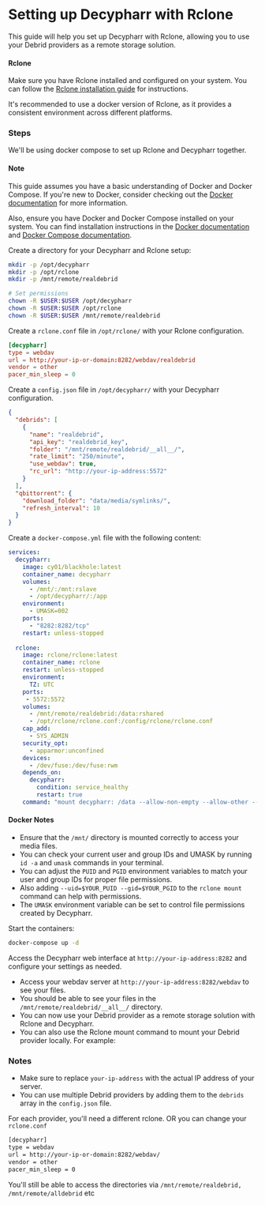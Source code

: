 # Setting up Decypharr with Rclone

This guide will help you set up Decypharr with Rclone, allowing you to use your Debrid providers as a remote storage solution.

#### Rclone
Make sure you have Rclone installed and configured on your system. You can follow the [Rclone installation guide](https://rclone.org/install/) for instructions.

It's recommended to use a docker version of Rclone, as it provides a consistent environment across different platforms. 


### Steps

We'll be using docker compose to set up Rclone and Decypharr together.

#### Note
This guide assumes you have a basic understanding of Docker and Docker Compose. If you're new to Docker, consider checking out the [Docker documentation](https://docs.docker.com/get-started/) for more information.

Also, ensure you have Docker and Docker Compose installed on your system. You can find installation instructions in the [Docker documentation](https://docs.docker.com/get-docker/) and [Docker Compose documentation](https://docs.docker.com/compose/install/).


Create a directory for your Decypharr and Rclone setup:
```bash
mkdir -p /opt/decypharr
mkdir -p /opt/rclone
mkdir -p /mnt/remote/realdebrid

# Set permissions
chown -R $USER:$USER /opt/decypharr
chown -R $USER:$USER /opt/rclone
chown -R $USER:$USER /mnt/remote/realdebrid
```

Create a `rclone.conf` file in `/opt/rclone/` with your Rclone configuration. 

```conf
[decypharr]
type = webdav
url = http://your-ip-or-domain:8282/webdav/realdebrid
vendor = other
pacer_min_sleep = 0
```

Create a `config.json` file in `/opt/decypharr/` with your Decypharr configuration. 

```json
{
  "debrids": [
    {
      "name": "realdebrid",
      "api_key": "realdebrid_key",
      "folder": "/mnt/remote/realdebrid/__all__/",
      "rate_limit": "250/minute",
      "use_webdav": true,
      "rc_url": "http://your-ip-address:5572"
    }
  ],
  "qbittorrent": {
    "download_folder": "data/media/symlinks/",
    "refresh_interval": 10
  }
}

```

Create a `docker-compose.yml` file with the following content:

```yaml
services:
  decypharr:
    image: cy01/blackhole:latest
    container_name: decypharr
    volumes:
      - /mnt/:/mnt:rslave
      - /opt/decypharr/:/app
    environment:
      - UMASK=002
    ports:
      - "8282:8282/tcp"
    restart: unless-stopped
  
  rclone:
    image: rclone/rclone:latest
    container_name: rclone
    restart: unless-stopped
    environment:
      TZ: UTC
    ports:
     - 5572:5572
    volumes:
      - /mnt/remote/realdebrid:/data:rshared
      - /opt/rclone/rclone.conf:/config/rclone/rclone.conf
    cap_add:
      - SYS_ADMIN
    security_opt:
      - apparmor:unconfined
    devices:
      - /dev/fuse:/dev/fuse:rwm
    depends_on:
      decypharr:
        condition: service_healthy
        restart: true
    command: "mount decypharr: /data --allow-non-empty --allow-other --dir-cache-time 10s --rc --rc-addr :5572 --rc-no-auth"
```

#### Docker Notes

- Ensure that the `/mnt/` directory is mounted correctly to access your media files.
- You can check your current user and group IDs and UMASK by running `id -a` and `umask` commands in your terminal.
- You can adjust the `PUID` and `PGID` environment variables to match your user and group IDs for proper file permissions.
- Also adding `--uid=$YOUR_PUID --gid=$YOUR_PGID` to the `rclone mount` command can help with permissions.
- The `UMASK` environment variable can be set to control file permissions created by Decypharr.

Start the containers:
```bash
docker-compose up -d
```

Access the Decypharr web interface at `http://your-ip-address:8282` and configure your settings as needed.

- Access your webdav server at `http://your-ip-address:8282/webdav` to see your files.
- You should be able to see your files in the `/mnt/remote/realdebrid/__all__/` directory.
- You can now use your Debrid provider as a remote storage solution with Rclone and Decypharr.
- You can also use the Rclone mount command to mount your Debrid provider locally. For example:


### Notes

- Make sure to replace `your-ip-address` with the actual IP address of your server.
- You can use multiple Debrid providers by adding them to the `debrids` array in the `config.json` file.

For each provider, you'll need a different rclone. OR you can change your `rclone.conf`


```apache
[decypharr]
type = webdav
url = http://your-ip-or-domain:8282/webdav/
vendor = other
pacer_min_sleep = 0
```

You'll still be able to access the directories via `/mnt/remote/realdebrid, /mnt/remote/alldebrid` etc


